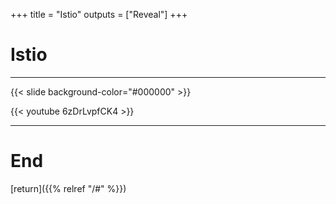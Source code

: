 
+++
title = "Istio"
outputs = ["Reveal"]
+++

# Istio

---

{{< slide background-color="#000000" >}}

{{< youtube 6zDrLvpfCK4 >}}

---

# End

[return]({{% relref "/#" %}})


